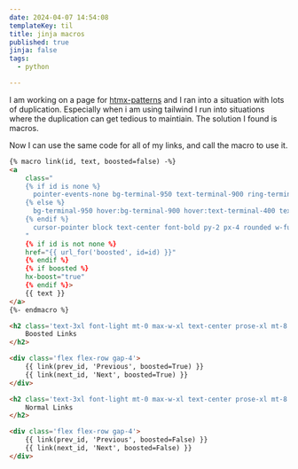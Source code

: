 ```yaml
---
date: 2024-04-07 14:54:08
templateKey: til
title: jinja macros
published: true
jinja: false
tags:
  - python

---
```


I am working on a page for
[htmx-patterns](https://htmx-patterns.waylonwalker.com) and I ran into a
situation with lots of duplication.  Especially when i am using tailwind I run
into situations where the duplication can get tedious to maintiain.  The
solution I found is macros.

Now I can use the same code for all of my links, and call the macro to use it.

``` html
{% macro link(id, text, boosted=false) -%}
<a
    class="
    {% if id is none %}
      pointer-events-none bg-terminal-950 text-terminal-900 ring-terminal-900
    {% else %}
      bg-terminal-950 hover:bg-terminal-900 hover:text-terminal-400 text-terminal-500 shadow-lg shadow-terminal-300/20 hover:shadow-terminal-300/30 ring-terminal-300
    {% endif %}
      cursor-pointer block text-center font-bold py-2 px-4 rounded w-full ring-1
    "
    {% if id is not none %}
    href="{{ url_for('boosted', id=id) }}"
    {% endif %}
    {% if boosted %}
    hx-boost="true"
    {% endif %}>
    {{ text }}
</a>
{%- endmacro %}

<h2 class='text-3xl font-light mt-0 max-w-xl text-center prose-xl mt-8 text-terminal-500'>
    Boosted Links
</h2>

<div class='flex flex-row gap-4'>
    {{ link(prev_id, 'Previous', boosted=True) }}
    {{ link(next_id, 'Next', boosted=True) }}
</div>

<h2 class='text-3xl font-light mt-0 max-w-xl text-center prose-xl mt-8 text-terminal-500'>
    Normal Links
</h2>

<div class='flex flex-row gap-4'>
    {{ link(prev_id, 'Previous', boosted=False) }}
    {{ link(next_id, 'Next', boosted=False) }}
</div>
```

